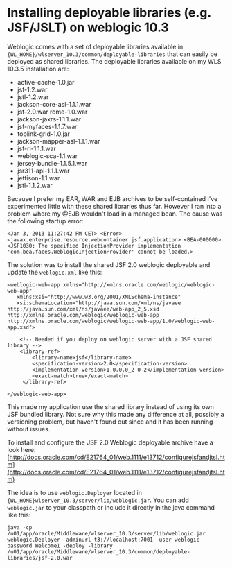 # Installing deployable libraries (e.g. JSF/JSLT) on weblogic 10.3

Weblogic comes with a set of deployable libraries available in `{WL_HOME}/wlserver_10.3/common/deployable-libraries` that can easily be deployed as shared libraries. The deployable libraries available on my WLS 10.3.5 installation are:

* active-cache-1.0.jar          
* jsf-1.2.war            
* jstl-1.2.war
* jackson-core-asl-1.1.1.war
* jsf-2.0.war rome-1.0.war
* jackson-jaxrs-1.1.1.war      
* jsf-myfaces-1.1.7.war  
* toplink-grid-1.0.jar
* jackson-mapper-asl-1.1.1.war  
* jsf-ri-1.1.1.war       
* weblogic-sca-1.1.war
* jersey-bundle-1.1.5.1.war    
* jsr311-api-1.1.1.war
* jettison-1.1.war              
* jstl-1.1.2.war

Because I prefer my EAR, WAR and EJB archives to be self-contained I've experimented little with these shared libraries thus far. However I ran into a problem where my @EJB wouldn't load in a managed bean. The cause was the following startup error:

	<Jan 3, 2013 11:27:42 PM CET> <Error> <javax.enterprise.resource.webcontainer.jsf.application> <BEA-000000> <JSF1030: The specified InjectionProvider implementation 'com.bea.faces.WeblogicInjectionProvider' cannot be loaded.> 
	
The solution was to install the shared JSF 2.0 weblogic deployable and update the `weblogic.xml` like this:

    <weblogic-web-app xmlns="http://xmlns.oracle.com/weblogic/weblogic-web-app"
       xmlns:xsi="http://www.w3.org/2001/XMLSchema-instance"
       xsi:schemaLocation="http://java.sun.com/xml/ns/javaee http://java.sun.com/xml/ns/javaee/web-app_2_5.xsd http://xmlns.oracle.com/weblogic/weblogic-web-app http://xmlns.oracle.com/weblogic/weblogic-web-app/1.0/weblogic-web-app.xsd">

        <!-- Needed if you deploy on weblogic server with a JSF shared library -->
        <library-ref>
            <library-name>jsf</library-name>
            <specification-version>2.0</specification-version>
            <implementation-version>1.0.0.0_2-0-2</implementation-version>
            <exact-match>true</exact-match>
         </library-ref>

    </weblogic-web-app>

This made my application use the shared library instead of using its own JSF bundled library. Not sure why this made any difference at all, possibly a versioning problem, but haven't found out since and it has been running without issues.

To install and configure the JSF 2.0 Weblogic deployable archive have a look here:
[http://docs.oracle.com/cd/E21764_01/web.1111/e13712/configurejsfandjtsl.htm](http://docs.oracle.com/cd/E21764_01/web.1111/e13712/configurejsfandjtsl.htm)

The idea is to use `weblogic.Deployer` located in `{WL_HOME}wlserver_10.3/server/lib/weblogic.jar`. You can add `weblogic.jar` to your classpath or include it directly in the java command like this:

	java -cp /u01/app/oracle/Middleware/wlserver_10.3/server/lib/weblogic.jar weblogic.Deployer -adminurl t3://localhost:7001 -user weblogic -password Welcome1 -deploy -library /u01/app/oracle/Middleware/wlserver_10.3/common/deployable-libraries/jsf-2.0.war
